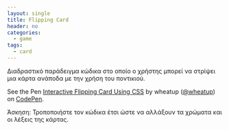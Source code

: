 ```yaml
---
layout: single
title: Flipping Card
header: no
categories:
  - game
tags:
  - card 
---
```

Διαδραστικό παράδειγμα κώδικα στο οποίο ο χρήστης μπορεί να στρίψει μια κάρτα ανάποδα με την χρήση του ποντικιού.

<p data-height="535" data-theme-id="0" data-slug-hash="XybeYd" data-default-tab="result" data-user="wheatup" data-pen-title="Interactive Flipping Card Using CSS" class="codepen">See the Pen <a href="https://codepen.io/wheatup/pen/XybeYd/">Interactive Flipping Card Using CSS</a> by wheatup (<a href="https://codepen.io/wheatup">@wheatup</a>) on <a href="https://codepen.io">CodePen</a>.</p>
<script async src="//assets.codepen.io/assets/embed/ei.js"></script>

Άσκηση: Τροποποιήστε τον κώδικα έτσι ώστε να αλλάξουν τα χρώματα και οι λέξεις της κάρτας.
